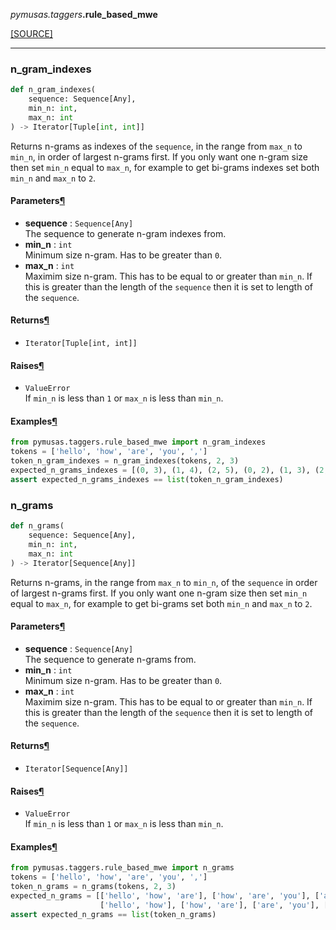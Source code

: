 <div className="source-div">
 <p><i>pymusas</i><i>.taggers</i><strong>.rule_based_mwe</strong></p>
 <p><a className="sourcelink" href="https://github.com/UCREL/pymusas/blob/main/pymusas/taggers/rule_based_mwe.py">[SOURCE]</a></p>
</div>
<div></div>

---

<a id="pymusas.taggers.rule_based_mwe.n_gram_indexes"></a>

### n\_gram\_indexes

```python
def n_gram_indexes(
    sequence: Sequence[Any],
    min_n: int,
    max_n: int
) -> Iterator[Tuple[int, int]]
```

Returns n-grams as indexes of the `sequence`,
in the range from `max_n` to `min_n`, in
order of largest n-grams first. If you only want one n-gram size then set
`min_n` equal to `max_n`, for example to get bi-grams indexes set both
`min_n` and `max_n` to `2`.

<h4 id="n_gram_indexes.parameters">Parameters<a className="headerlink" href="#n_gram_indexes.parameters" title="Permanent link">&para;</a></h4>


- __sequence__ : `Sequence[Any]` <br/>
    The sequence to generate n-gram indexes from.
- __min\_n__ : `int` <br/>
    Minimum size n-gram. Has to be greater than `0`.
- __max\_n__ : `int` <br/>
    Maximim size n-gram. This has to be equal to or greater than `min_n`.
    If this is greater than the length of the `sequence` then it is set to
    length of the `sequence`.

<h4 id="n_gram_indexes.returns">Returns<a className="headerlink" href="#n_gram_indexes.returns" title="Permanent link">&para;</a></h4>


- `Iterator[Tuple[int, int]]` <br/>

<h4 id="n_gram_indexes.raises">Raises<a className="headerlink" href="#n_gram_indexes.raises" title="Permanent link">&para;</a></h4>


- `ValueError` <br/>
    If `min_n` is less than `1` or `max_n` is less than `min_n`.

<h4 id="n_gram_indexes.examples">Examples<a className="headerlink" href="#n_gram_indexes.examples" title="Permanent link">&para;</a></h4>


``` python
from pymusas.taggers.rule_based_mwe import n_gram_indexes
tokens = ['hello', 'how', 'are', 'you', ',']
token_n_gram_indexes = n_gram_indexes(tokens, 2, 3)
expected_n_grams_indexes = [(0, 3), (1, 4), (2, 5), (0, 2), (1, 3), (2, 4), (3, 5)]
assert expected_n_grams_indexes == list(token_n_gram_indexes)
```

<a id="pymusas.taggers.rule_based_mwe.n_grams"></a>

### n\_grams

```python
def n_grams(
    sequence: Sequence[Any],
    min_n: int,
    max_n: int
) -> Iterator[Sequence[Any]]
```

Returns n-grams, in the range from `max_n` to `min_n`, of the `sequence` in
order of largest n-grams first. If you only want one n-gram size then set
`min_n` equal to `max_n`, for example to get bi-grams set both `min_n` and
`max_n` to `2`.

<h4 id="n_grams.parameters">Parameters<a className="headerlink" href="#n_grams.parameters" title="Permanent link">&para;</a></h4>


- __sequence__ : `Sequence[Any]` <br/>
    The sequence to generate n-grams from.
- __min\_n__ : `int` <br/>
    Minimum size n-gram. Has to be greater than `0`.
- __max\_n__ : `int` <br/>
    Maximim size n-gram. This has to be equal to or greater than `min_n`.
    If this is greater than the length of the `sequence` then it is set to
    length of the `sequence`.

<h4 id="n_grams.returns">Returns<a className="headerlink" href="#n_grams.returns" title="Permanent link">&para;</a></h4>


- `Iterator[Sequence[Any]]` <br/>

<h4 id="n_grams.raises">Raises<a className="headerlink" href="#n_grams.raises" title="Permanent link">&para;</a></h4>


- `ValueError` <br/>
    If `min_n` is less than `1` or `max_n` is less than `min_n`.

<h4 id="n_grams.examples">Examples<a className="headerlink" href="#n_grams.examples" title="Permanent link">&para;</a></h4>


``` python
from pymusas.taggers.rule_based_mwe import n_grams
tokens = ['hello', 'how', 'are', 'you', ',']
token_n_grams = n_grams(tokens, 2, 3)
expected_n_grams = [['hello', 'how', 'are'], ['how', 'are', 'you'], ['are', 'you', ','],
                    ['hello', 'how'], ['how', 'are'], ['are', 'you'], ['you', ',']]
assert expected_n_grams == list(token_n_grams)
```

